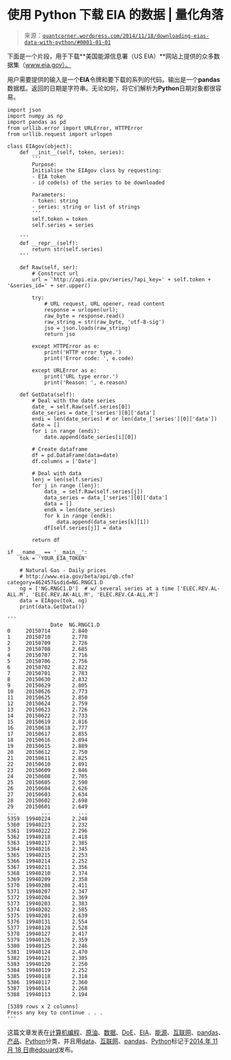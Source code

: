 <!--yml

category: 未分类

date: 2024-05-18 08:07:24

-->

# 使用 Python 下载 EIA 的数据 | 量化角落

> 来源：[`quantcorner.wordpress.com/2014/11/18/downloading-eias-data-with-python/#0001-01-01`](https://quantcorner.wordpress.com/2014/11/18/downloading-eias-data-with-python/#0001-01-01)

下面是一个片段，用于下载**美国能源信息署（US EIA）**网站上提供的众多数据集（www.eia.gov）。

用户需要提供的输入是一个**EIA**令牌和要下载的系列的代码。输出是一个**pandas**数据框。返回的日期是字符串。无论如何，将它们解析为**Python**日期对象都很容易。

```
import json
import numpy as np
import pandas as pd
from urllib.error import URLError, HTTPError
from urllib.request import urlopen

class EIAgov(object):
    def __init__(self, token, series):
        '''
        Purpose:
        Initialise the EIAgov class by requesting:
        - EIA token
        - id code(s) of the series to be downloaded

        Parameters:
        - token: string
        - series: string or list of strings
        '''
        self.token = token
        self.series = series

    '''
    def __repr__(self):
        return str(self.series)
    '''

    def Raw(self, ser):
        # Construct url
        url = 'http://api.eia.gov/series/?api_key=' + self.token + '&series_id=' + ser.upper()

        try:
            # URL request, URL opener, read content
            response = urlopen(url);
            raw_byte = response.read()
            raw_string = str(raw_byte, 'utf-8-sig')
            jso = json.loads(raw_string)
            return jso

        except HTTPError as e:
            print('HTTP error type.')
            print('Error code: ', e.code)

        except URLError as e:
            print('URL type error.')
            print('Reason: ', e.reason)

    def GetData(self):
        # Deal with the date series 
        date_ = self.Raw(self.series[0])        
        date_series = date_['series'][0]['data']
        endi = len(date_series) # or len(date_['series'][0]['data'])
        date = []
        for i in range (endi):
            date.append(date_series[i][0])

        # Create dataframe
        df = pd.DataFrame(data=date)
        df.columns = ['Date']

        # Deal with data
        lenj = len(self.series)
        for j in range (lenj):
            data_ = self.Raw(self.series[j])
            data_series = data_['series'][0]['data']
            data = []
            endk = len(date_series)         
            for k in range (endk):
                data.append(data_series[k][1])
            df[self.series[j]] = data

        return df

if __name__ == '__main__':
    tok = 'YOUR_EIA_TOKEN'

    # Natural Gas - Daily prices
    # http://www.eia.gov/beta/api/qb.cfm?category=462457&sdid=NG.RNGC1.D
    ng = ['NG.RNGC1.D']  # w/ several series at a time ['ELEC.REV.AL-ALL.M', 'ELEC.REV.AK-ALL.M', 'ELEC.REV.CA-ALL.M']
    data = EIAgov(tok, ng)
    print(data.GetData())

'''
              Date  NG.RNGC1.D
0     20150714       2.840
1     20150710       2.770
2     20150709       2.726
3     20150708       2.685
4     20150707       2.716
5     20150706       2.756
6     20150702       2.822
7     20150701       2.783
8     20150630       2.832
9     20150629       2.805
10    20150626       2.773
11    20150625       2.850
12    20150624       2.759
13    20150623       2.726
14    20150622       2.733
15    20150619       2.816
16    20150618       2.777
17    20150617       2.855
18    20150616       2.894
19    20150615       2.889
20    20150612       2.750
21    20150611       2.825
22    20150610       2.891
23    20150609       2.846
24    20150608       2.705
25    20150605       2.590
26    20150604       2.626
27    20150603       2.634
28    20150602       2.698
29    20150601       2.649
...        ...         ...
5359  19940224       2.248
5360  19940223       2.232
5361  19940222       2.296
5362  19940218       2.418
5363  19940217       2.385
5364  19940216       2.345
5365  19940215       2.253
5366  19940214       2.252
5367  19940211       2.356
5368  19940210       2.374
5369  19940209       2.358
5370  19940208       2.411
5371  19940207       2.347
5372  19940204       2.369
5373  19940203       2.383
5374  19940202       2.585
5375  19940201       2.639
5376  19940131       2.554
5377  19940128       2.528
5378  19940127       2.417
5379  19940126       2.359
5380  19940125       2.246
5381  19940124       2.470
5382  19940121       2.305
5383  19940120       2.250
5384  19940119       2.252
5385  19940118       2.318
5386  19940117       2.360
5387  19940114       2.268
5388  19940113       2.194

[5389 rows x 2 columns]
Press any key to continue . . .
'''

```

这篇文章发表在[计算机编程](https://quantcorner.wordpress.com/category/computer-programming/)、[原油](https://quantcorner.wordpress.com/category/crude-oil/)、[数据](https://quantcorner.wordpress.com/tag/data/)、[DoE](https://quantcorner.wordpress.com/category/doe/)、[EIA](https://quantcorner.wordpress.com/category/eia/)、[能源](https://quantcorner.wordpress.com/category/energy/)、[互联网](https://quantcorner.wordpress.com/tag/internet/)、[pandas](https://quantcorner.wordpress.com/tag/pandas/)、[产品](https://quantcorner.wordpress.com/category/products/)、[Python](https://quantcorner.wordpress.com/tag/python/)分类，并且用[data](https://quantcorner.wordpress.com/tag/data/)、[互联网](https://quantcorner.wordpress.com/tag/internet/)、[pandas](https://quantcorner.wordpress.com/tag/pandas/)、[Python](https://quantcorner.wordpress.com/tag/python/)标记于[2014 年 11 月 18 日](https://quantcorner.wordpress.com/2014/11/18/downloading-eias-data-with-python/ "10:32 PM")由[édouard](https://quantcorner.wordpress.com/author/tallente/ "查看édouard 的所有文章")发布。
